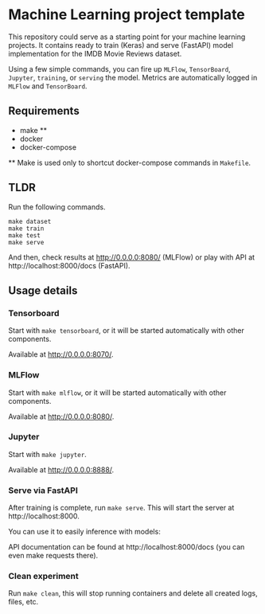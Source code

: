 # Machine Learning project template

This repository could serve as a starting point for your machine learning projects. 
It contains ready to train (Keras) and serve (FastAPI) model implementation for the IMDB Movie Reviews dataset.

Using a few simple commands, you can fire up `MLFlow`, `TensorBoard`, `Jupyter`, `training`, or `serving` the model. 
Metrics are automatically logged in `MLFlow` and `TensorBoard`.

## Requirements

- make **
- docker
- docker-compose

** Make is used only to shortcut docker-compose commands in `Makefile`.

## TLDR

Run the following commands.

```
make dataset
make train
make test
make serve
```

And then, check results at http://0.0.0.0:8080/ (MLFlow) or play with API at http://localhost:8000/docs (FastAPI).

## Usage details

### Tensorboard

Start with `make tensorboard`, or it will be started automatically with other components.

Available at http://0.0.0.0:8070/.

### MLFlow

Start with `make mlflow`, or it will be started automatically with other components.

Available at http://0.0.0.0:8080/.

### Jupyter

Start with `make jupyter`.

Available at http://0.0.0.0:8888/.

### Serve via FastAPI

After training is complete, run `make serve`. This will start the server at http://localhost:8000. 

You can use it to easily inference with models:

API documentation can be found at http://localhost:8000/docs (you can even make requests there).

### Clean experiment

Run `make clean`, this will stop running containers and delete all created logs, files, etc.
